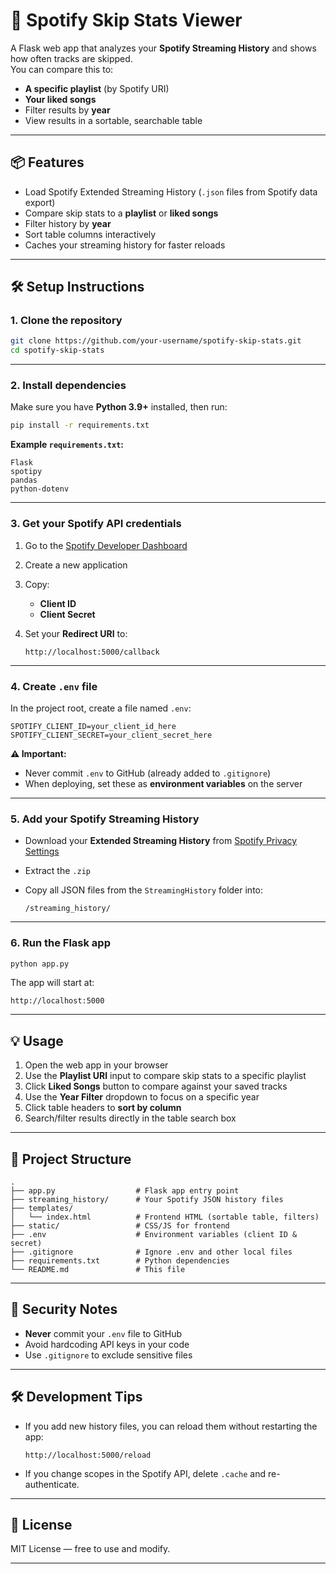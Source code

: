 # 🎵 Spotify Skip Stats Viewer

A Flask web app that analyzes your **Spotify Streaming History** and shows how often tracks are skipped.  
You can compare this to:
- **A specific playlist** (by Spotify URI)
- **Your liked songs**
- Filter results by **year**
- View results in a sortable, searchable table

---

## 📦 Features
- Load Spotify Extended Streaming History (`.json` files from Spotify data export)
- Compare skip stats to a **playlist** or **liked songs**
- Filter history by **year**
- Sort table columns interactively
- Caches your streaming history for faster reloads

---

## 🛠️ Setup Instructions

### 1. Clone the repository
```bash
git clone https://github.com/your-username/spotify-skip-stats.git
cd spotify-skip-stats
```

---

### 2. Install dependencies

Make sure you have **Python 3.9+** installed, then run:

```bash
pip install -r requirements.txt
```

**Example `requirements.txt`:**

```
Flask
spotipy
pandas
python-dotenv
```

---

### 3. Get your Spotify API credentials

1. Go to the [Spotify Developer Dashboard](https://developer.spotify.com/dashboard/)
2. Create a new application
3. Copy:

   * **Client ID**
   * **Client Secret**
4. Set your **Redirect URI** to:

   ```
   http://localhost:5000/callback
   ```

---

### 4. Create `.env` file

In the project root, create a file named `.env`:

```env
SPOTIFY_CLIENT_ID=your_client_id_here
SPOTIFY_CLIENT_SECRET=your_client_secret_here
```

**⚠ Important:**

* Never commit `.env` to GitHub (already added to `.gitignore`)
* When deploying, set these as **environment variables** on the server

---

### 5. Add your Spotify Streaming History

* Download your **Extended Streaming History** from [Spotify Privacy Settings](https://www.spotify.com/account/privacy/)
* Extract the `.zip`
* Copy all JSON files from the `StreamingHistory` folder into:

  ```
  /streaming_history/
  ```

---

### 6. Run the Flask app

```bash
python app.py
```

The app will start at:

```
http://localhost:5000
```

---

## 💡 Usage

1. Open the web app in your browser
2. Use the **Playlist URI** input to compare skip stats to a specific playlist
3. Click **Liked Songs** button to compare against your saved tracks
4. Use the **Year Filter** dropdown to focus on a specific year
5. Click table headers to **sort by column**
6. Search/filter results directly in the table search box

---

## 📁 Project Structure

```
.
├── app.py                  # Flask app entry point
├── streaming_history/      # Your Spotify JSON history files
├── templates/
│   └── index.html          # Frontend HTML (sortable table, filters)
├── static/                 # CSS/JS for frontend
├── .env                    # Environment variables (client ID & secret)
├── .gitignore              # Ignore .env and other local files
├── requirements.txt        # Python dependencies
└── README.md               # This file
```

---

## 🔐 Security Notes

* **Never** commit your `.env` file to GitHub
* Avoid hardcoding API keys in your code
* Use `.gitignore` to exclude sensitive files

---

## 🛠 Development Tips

* If you add new history files, you can reload them without restarting the app:

  ```
  http://localhost:5000/reload
  ```
* If you change scopes in the Spotify API, delete `.cache` and re-authenticate.

---

## 📜 License

MIT License — free to use and modify.

---

